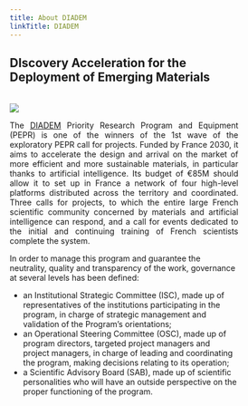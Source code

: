 ```yaml
---
title: About DIADEM
linkTitle: DIADEM
---
```


<h2 class="text-center about-lead"><b>DI</b>scovery <b>A</b>cceleration for the <b>D</b>eployment of <b>E</b>merging <b>M</b>aterials</h2>


<br/>

<style>
* {
  box-sizing: border-box;
}

/* Create two unequal columns that floats next to each other */
.column {
  float: left;
}

.left {
  width: 25%;
}

.right {
  width: 75%;
}

/* Clear floats after the columns */
.row:after {
  content: "";
  display: table;
  clear: both;
}

</style>
<div class="row">
<div class="column left-about-diadem-en">
<img src="/images/diadem-logo.png" class="diadem-logo-about"/>
</div>
<div class="column right-about-diadem-en">
<div align="justify" class="text-x-large">

The <a href="https://pepr-diadem.fr" target="_blank">DIADEM</a> Priority Research Program and Equipment (PEPR) is one of the winners of the 1st wave of the exploratory PEPR call for projects. Funded by France 2030, it aims to accelerate the design and arrival on the market of more efficient and more sustainable materials, in particular thanks to artificial intelligence. Its budget of €85M should allow it to set up in France a network of four high-level platforms distributed across the territory and coordinated. Three calls for projects, to which the entire large French scientific community concerned by materials and artificial intelligence can respond, and a call for events dedicated to the initial and continuing training of French scientists complete the system.

</div>
</div>
<br/>
<div width="100%">
In order to manage this program and guarantee the neutrality, quality and transparency of the work, governance at several levels has been defined:

- an Institutional Strategic Committee (ISC), made up of representatives of the institutions participating in the program, in charge of strategic management and validation of the Program’s orientations;  
- an Operational Steering Committee (OSC), made up of program directors, targeted project managers and project managers, in charge of leading and coordinating the program, making decisions relating to its operation;
- a Scientific Advisory Board (SAB), made up of scientific personalities who will have an outside perspective on the proper functioning of the program.
</div>
</div>